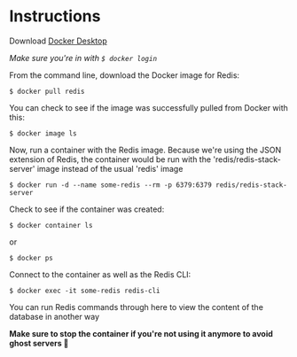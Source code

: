 # Instructions

Download [Docker Desktop](https://docs.docker.com/get-docker/)

*Make sure you're in with ```$ docker login```*

From the command line, download the Docker image for Redis:

```$ docker pull redis```

You can check to see if the image was successfully pulled from Docker with this:

```$ docker image ls```

Now, run a container with the Redis image. 
Because we're using the JSON extension of Redis, the container would be run with the 'redis/redis-stack-server' image instead of the usual 'redis' image

```$ docker run -d --name some-redis --rm -p 6379:6379 redis/redis-stack-server```

Check to see if the container was created:

```$ docker container ls``` 

or 

```$ docker ps```

Connect to the container as well as the Redis CLI:

```$ docker exec -it some-redis redis-cli```

You can run Redis commands through here to view the content of the database in another way

**Make sure to stop the container if you're not using it anymore to avoid ghost servers 👻**
